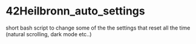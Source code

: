 # 42Heilbronn_auto_settings
short bash script to change some of the the settings that reset all the time (natural scrolling, dark mode etc..)
